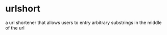 # urlshort
a url shortener that allows users to entry arbitrary substrings in the middle of the url
